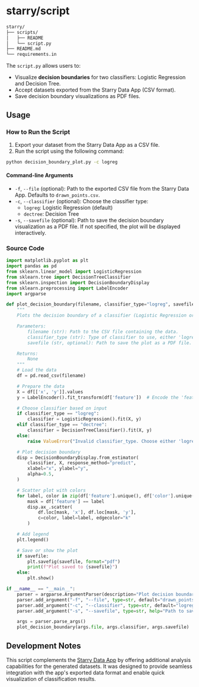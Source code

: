 
# starry/script

```bash
starry/
├── scripts/
│   ├── README
│   └── script.py
├── README.md
└── requirements.in
```

The `script.py` allows users to:

- Visualize **decision boundaries** for two classifiers: Logistic Regression and Decision Tree.
- Accept datasets exported from the Starry Data App (CSV format).
- Save decision boundary visualizations as PDF files.

## Usage

### How to Run the Script

1. Export your dataset from the Starry Data App as a CSV file.
2. Run the script using the following command:

```bash
python decision_boundary_plot.py -c logreg
```

#### Command-line Arguments

- `-f`, `--file` (optional): Path to the exported CSV file from the Starry Data App. Defaults to `drawn_points.csv`.
- `-c`, `--classifier` (optional): Choose the classifier type:
  - `logreg`: Logistic Regression (default)
  - `dectree`: Decision Tree
- `-s`, `--savefile` (optional): Path to save the decision boundary visualization as a PDF file. If not specified, the plot will be displayed interactively.

### Source Code

```python
import matplotlib.pyplot as plt
import pandas as pd
from sklearn.linear_model import LogisticRegression
from sklearn.tree import DecisionTreeClassifier
from sklearn.inspection import DecisionBoundaryDisplay
from sklearn.preprocessing import LabelEncoder
import argparse

def plot_decision_boundary(filename, classifier_type="logreg", savefile=None):
    """
    Plots the decision boundary of a classifier (Logistic Regression or Decision Tree) on 2D data.

    Parameters:
        filename (str): Path to the CSV file containing the data.
        classifier_type (str): Type of classifier to use, either 'logreg' or 'dectree'.
        savefile (str, optional): Path to save the plot as a PDF file. If None, the plot is displayed interactively.

    Returns:
        None
    """
    # Load the data
    df = pd.read_csv(filename)

    # Prepare the data
    X = df[['x', 'y']].values
    y = LabelEncoder().fit_transform(df['feature'])  # Encode the 'feature' column into numerical labels

    # Choose classifier based on input
    if classifier_type == "logreg":
        classifier = LogisticRegression().fit(X, y)
    elif classifier_type == "dectree":
        classifier = DecisionTreeClassifier().fit(X, y)
    else:
        raise ValueError("Invalid classifier_type. Choose either 'logreg' or 'dectree'.")

    # Plot decision boundary
    disp = DecisionBoundaryDisplay.from_estimator(
        classifier, X, response_method="predict",
        xlabel="x", ylabel="y",
        alpha=0.5,
    )

    # Scatter plot with colors
    for label, color in zip(df['feature'].unique(), df['color'].unique()):
        mask = df['feature'] == label
        disp.ax_.scatter(
            df.loc[mask, 'x'], df.loc[mask, 'y'],
            c=color, label=label, edgecolor="k"
        )

    # Add legend
    plt.legend()

    # Save or show the plot
    if savefile:
        plt.savefig(savefile, format="pdf")
        print(f"Plot saved to {savefile}")
    else:
        plt.show()

if __name__ == "__main__":
    parser = argparse.ArgumentParser(description="Plot decision boundary using a classifier.")
    parser.add_argument("-f", "--file", type=str, default="drawn_points.csv", help="Path to the CSV file containing the data.")
    parser.add_argument("-c", "--classifier", type=str, default="logreg", choices=["logreg", "dectree"], help="Type of classifier to use: 'logreg' for Logistic Regression or 'dectree' for Decision Tree.")
    parser.add_argument("-s", "--savefile", type=str, help="Path to save the plot as a PDF file.")

    args = parser.parse_args()
    plot_decision_boundary(args.file, args.classifier, args.savefile)
```

## Development Notes

This script complements the [Starry Data App](https://starrydata.vercel.app) by offering additional analysis capabilities for the generated datasets. It was designed to provide seamless integration with the app's exported data format and enable quick visualization of classification results.

